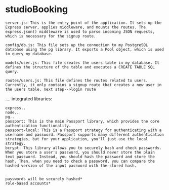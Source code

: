 # studioBooking

    server.js: This is the entry point of the application. It sets up the Express server, applies middleware, and mounts the routes. The express.json() middleware is used to parse incoming JSON requests, which is necessary for the signup route.

    config/db.js: This file sets up the connection to my PostgreSQL database using the pg library. It exports a Pool object, which is used to query my database.

    models/user.js: This file creates the users table in my database. It defines the structure of the table and executes a CREATE TABLE SQL query.

    routes/users.js: This file defines the routes related to users. Currently, it only contains a signup route that creates a new user in the users table. next step-->login route

    





....
integrated libraries:

    express..
    node..
    pg..
    passport: This is the main Passport library, which provides the core authentication functionality.
    passport-local: This is a Passport strategy for authenticating with a username and password. Passport supports many different authentication strategies, but for your application, you'll just use the local strategy.
    bcrypt: This library allows you to securely hash and check passwords. When you store a user's password, you should never store the plain text password. Instead, you should hash the password and store the hash. Then, when you need to check a password, you can compare the hashed version of the input password with the stored hash.


    passwords will be securely hashed*
    role-based accounts*